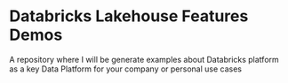 # Databricks Lakehouse Features Demos
A repository where I will be generate examples about Databricks platform as a key Data Platform for your company or personal use cases
